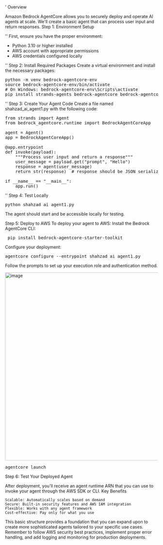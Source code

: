 ' Overview

Amazon Bedrock AgentCore allows you to securely deploy and operate AI agents at scale. We'll create a basic agent that can process user input and return responses.
Step 1: Environment Setup

'' First, ensure you have the proper environment:
* Python 3.10 or higher installed
* AWS account with appropriate permissions
* AWS credentials configured locally

'' Step 2: Install Required Packages
Create a virtual environment and install the necessary packages:

<pre>
python -m venv bedrock-agentcore-env
source bedrock-agentcore-env/bin/activate  
# On Windows: bedrock-agentcore-env\Scripts\activate
pip install strands-agents bedrock-agentcore bedrock-agentcore-starter-toolkit
</pre>

'' Step 3: Create Your Agent Code
Create a file named shahzad_ai_agent1.py
with the following code:

<pre>
from strands import Agent
from bedrock_agentcore.runtime import BedrockAgentCoreApp

agent = Agent()
app = BedrockAgentCoreApp()

@app.entrypoint
def invoke(payload):
    """Process user input and return a response"""
    user_message = payload.get("prompt", "Hello")
    response = agent(user_message)
    return str(response)  # response should be JSON serializable

if __name__ == "__main__":
    app.run()
</pre>

'' Step 4: Test Locally
<pre>python shahzad_ai_agent1.py</pre>
The agent should start and be accessible locally for testing.

Step 5: Deploy to AWS
To deploy your agent to AWS: Install the Bedrock AgentCore CLI:


<pre> pip install bedrock-agentcore-starter-toolkit</pre>


Configure your deployment:
<pre>agentcore configure --entrypoint shahzad_ai_agent1.py</pre>
Follow the prompts to set up your execution role and authentication method.


<img width="979" height="619" alt="image" src="https://github.com/user-attachments/assets/412a4613-f7c1-4b73-abaf-0feb09d16802" />



<pre>agentcore launch</pre>


Step 6: Test Your Deployed Agent

After deployment, you'll receive an agent runtime ARN that you can use to invoke your agent through the AWS SDK or CLI.
Key Benefits

    Scalable: Automatically scales based on demand
    Secure: Built-in security features and AWS IAM integration
    Flexible: Works with any agent framework
    Cost-effective: Pay only for what you use

This basic structure provides a foundation that you can expand upon to create more sophisticated agents tailored to your specific use cases. 
Remember to follow AWS security best practices, implement proper error handling, and add logging and monitoring for production deployments.
